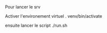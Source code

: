 Pour lancer le srv

Activer l'environement virtuel
. venv/bin/activate

ensuite lancer le script
./run.sh